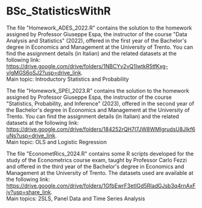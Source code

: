 # BSc_StatisticsWithR
The file "Homework_ADES_2022.R" contains the solution to the homework assigned by Professor Giuseppe Espa, the instructor of the course "Data Analysis and Statistics" (2022), offered in the first year of the Bachelor's degree in Economics and Management at the University of Trento. You can find the assignment details (in Italian) and the related datasets at the following link: https://drive.google.com/drive/folders/1NBCYv2vQ1IwtkR5tfKxg-vIgMGS6oSJ2?usp=drive_link.    
Main topic: Introductory Statistics and Probability

The file "Homework_SPEI_2023.R" contains the solution to the homework assigned by Professor Giuseppe Espa, the instructor of the course "Statistics, Probability, and Inference" (2023), offered in the second year of the Bachelor's degree in Economics and Management at the University of Trento. You can find the assignment details (in Italian) and the related datasets at the following link: https://drive.google.com/drive/folders/184252rQH7I7JW8WMIgrudsU8Jlkf6uNs?usp=drive_link.    
Main topic: OLS and Logistic Regression

The file "EconometRics_2024.R" contains some R scripts developed for the study of the Econometrics course exam, taught by Professor Carlo Fezzi and offered in the third year of the Bachelor's degree in Economics and Management at the University of Trento. The datasets used are available at the following link: https://drive.google.com/drive/folders/1GfbEwrF3etIGd5RIadGJsb3q4rnAxFjy?usp=share_link.      
Main topics: 2SLS, Panel Data and Time Series Analysis
